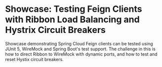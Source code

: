 # Showcase: Testing Feign Clients with Ribbon Load Balancing and Hystrix Circuit Breakers
Showcase demonstrating Spring Cloud Feign clients can be tested using JUnit 5,
WireMock and Spring Boot's test support. The challenge in this is how to direct
Ribbon to WireMock with dynamic ports, and how to test and reset Hystix circuit
breakers.
